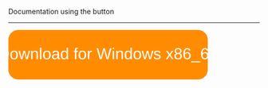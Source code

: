 
Documentation using the button


-------


[![Download for Windows](images/button_windows_aarch64_download.svg)](https://www.eclipse.org/downloads/download.php?file=/oomph/products/eclipse-inst-jre-win64.exe)

